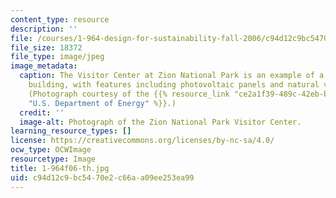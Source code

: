 ```yaml
---
content_type: resource
description: ''
file: /courses/1-964-design-for-sustainability-fall-2006/c94d12c9bc5470e2c66aa09ee253ea99_1-964f06-th.jpg
file_size: 18372
file_type: image/jpeg
image_metadata:
  caption: The Visitor Center at Zion National Park is an example of a sustainable
    building, with features including photovoltaic panels and natural ventilation.
    (Photograph courtesy of the {{% resource_link "ce2a1f39-489c-42eb-b65a-5c2674be38d4"
    "U.S. Department of Energy" %}}.)
  credit: ''
  image-alt: Photograph of the Zion National Park Visitor Center.
learning_resource_types: []
license: https://creativecommons.org/licenses/by-nc-sa/4.0/
ocw_type: OCWImage
resourcetype: Image
title: 1-964f06-th.jpg
uid: c94d12c9-bc54-70e2-c66a-a09ee253ea99
---
```


